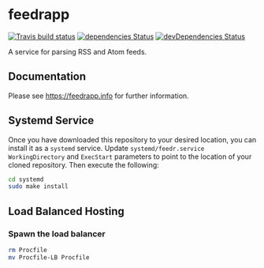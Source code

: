 # feedrapp
[![Travis build status](http://img.shields.io/travis/sdepold/feedrapp.svg?style=flat)](https://travis-ci.org/sdepold/feedrapp)
[![dependencies Status](https://david-dm.org/sdepold/feedrapp/status.svg)](https://david-dm.org/sdepold/feedrapp)
[![devDependencies Status](https://david-dm.org/sdepold/feedrapp/dev-status.svg)](https://david-dm.org/sdepold/feedrapp?type=dev)

A service for parsing RSS and Atom feeds.

## Documentation

Please see https://feedrapp.info for further information.

## Systemd Service

Once you have downloaded this repository to your desired location, you can install it as
a `systemd` service. Update `systemd/feedr.service` `WorkingDirectory` and `ExecStart`
parameters to point to the location of your cloned repository. Then execute the following:

```bash
cd systemd
sudo make install
```

## Load Balanced Hosting

### Spawn the load balancer

```bash
rm Procfile
mv Procfile-LB Procfile
```